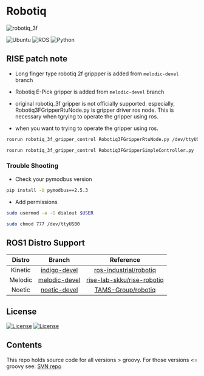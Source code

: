 # Robotiq
![robotiq_3f](https://img.shields.io/badge/ROBOTIQ_3f-red)

![Ubuntu](https://img.shields.io/badge/Ubuntu-20.04-green)
![ROS](https://img.shields.io/badge/ROS-noetic-yellow)
![Python](https://img.shields.io/badge/Python-3.x-blue)

## RISE patch note

* Long finger type robotiq 2f grippper is added from `melodic-devel` branch
* Robotiq E-Pick gripper is added from `melodic-devel` branch


* original robotiq_3f gripper is not officially supported. especially, Robotiq3FGripperRtuNode.py is gripper driver ros node. This is necessary when tgrying to operate the gripper using ros.
* when you want to trying to operate the gripper using ros.


```sh
rosrun robotiq_3f_gripper_control Robotiq3FGripperRtuNode.py /dev/ttyUSB0

rosrun robotiq_3f_gripper_control Robotiq3FGripperSimpleController.py
```

### Trouble Shooting

* Check your pymodbus version
```sh
pip install -U pymodbus==2.5.3
```

* Add permissions
```bash
sudo usermod -a -G dialout $USER
```
```bash
sudo chmod 777 /dev/ttyUSB0
```


## ROS1 Distro Support

| Distro | Branch | Reference |
| :----: |:-----: |:--------: |
| Kinetic | [indigo-devel](https://github.com/rise-lab-skku/rise-robotiq/tree/kinetic-devel) | [ros-industrial/robotiq](https://github.com/ros-industrial/robotiq) |
| Melodic | [melodic-devel](https://github.com/rise-lab-skku/rise-robotiq/tree/melodic-devel) | [rise-lab-skku/rise-robotiq](https://github.com/rise-lab-skku/rise-robotiq) |
| Noetic | [noetic-devel](https://github.com/rise-lab-skku/rise-robotiq/tree/noetic-devel) | [TAMS-Group/robotiq](https://github.com/TAMS-Group/robotiq) |

## License

[![License](https://img.shields.io/badge/License-Apache%202.0-blue.svg)](https://opensource.org/licenses/Apache-2.0)
[![License](https://img.shields.io/badge/License-BSD%203--Clause-blue.svg)](https://opensource.org/licenses/BSD-3-Clause)

## Contents

This repo holds source code for all versions > groovy. For those versions <= groovy see: [SVN repo][]

[ROS wiki]: http://ros.org/wiki/robotiq
[SVN repo]: https://code.google.com/p/swri-ros-pkg/source/browse
